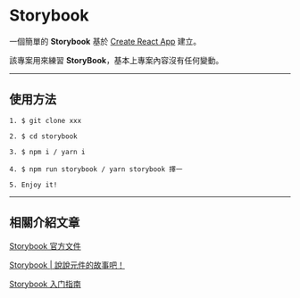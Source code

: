 # Storybook

一個簡單的 **Storybook** 基於 [Create React App](https://github.com/facebook/create-react-app) 建立。

該專案用來練習 **StoryBook**，基本上專案內容沒有任何變動。

---
## 使用方法

```
1. $ git clone xxx

2. $ cd storybook

3. $ npm i / yarn i

4. $ npm run storybook / yarn storybook 擇一

5. Enjoy it!
```
---

## 相關介紹文章

[Storybook 官方文件](https://storybook.js.org/)

[Storybook | 說說元件的故事吧！](https://medium.com/%E6%89%8B%E5%AF%AB%E7%AD%86%E8%A8%98/storybook-tutorial-90189a4d0275)

[Storybook 入门指南](https://xiday.com/2020/09/27/storybook/)
